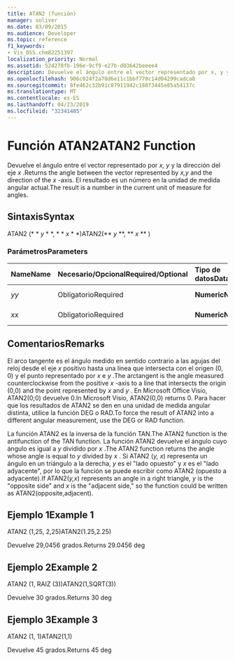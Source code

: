 ```yaml
---
title: ATAN2 (función)
manager: soliver
ms.date: 03/09/2015
ms.audience: Developer
ms.topic: reference
f1_keywords:
- Vis_DSS.chm82251397
localization_priority: Normal
ms.assetid: 524278fb-196e-9cf9-e27b-d03642beeee4
description: Devuelve el ángulo entre el vector representado por x, y y la dirección del eje x. El resultado es un número en la unidad de medida angular actual.
ms.openlocfilehash: 906c024f2a78d6e11c1bbf770c14d04299cadca8
ms.sourcegitcommit: 8fe462c32b91c87911942c188f3445e85a54137c
ms.translationtype: MT
ms.contentlocale: es-ES
ms.lasthandoff: 04/23/2019
ms.locfileid: "32341485"
---
```

# <a name="atan2-function"></a><span data-ttu-id="7dc36-104">Función ATAN2</span><span class="sxs-lookup"><span data-stu-id="7dc36-104">ATAN2 Function</span></span>

<span data-ttu-id="7dc36-105">Devuelve el ángulo entre el vector representado por *x, y* y la dirección del eje *x* .</span><span class="sxs-lookup"><span data-stu-id="7dc36-105">Returns the angle between the vector represented by  *x,y*  and the direction of the  *x*  -axis.</span></span> <span data-ttu-id="7dc36-106">El resultado es un número en la unidad de medida angular actual.</span><span class="sxs-lookup"><span data-stu-id="7dc36-106">The result is a number in the current unit of measure for angles.</span></span> 
  
## <a name="syntax"></a><span data-ttu-id="7dc36-107">Sintaxis</span><span class="sxs-lookup"><span data-stu-id="7dc36-107">Syntax</span></span>

<span data-ttu-id="7dc36-108">ATAN2 (\* \* *y* \* \*, \* \* *x* \* \*)</span><span class="sxs-lookup"><span data-stu-id="7dc36-108">ATAN2(\*\* *y* \*\*, \*\* *x* \*\* )</span></span> 
  
### <a name="parameters"></a><span data-ttu-id="7dc36-109">Parámetros</span><span class="sxs-lookup"><span data-stu-id="7dc36-109">Parameters</span></span>

|<span data-ttu-id="7dc36-110">**Name**</span><span class="sxs-lookup"><span data-stu-id="7dc36-110">**Name**</span></span>|<span data-ttu-id="7dc36-111">**Necesario/Opcional**</span><span class="sxs-lookup"><span data-stu-id="7dc36-111">**Required/Optional**</span></span>|<span data-ttu-id="7dc36-112">**Tipo de datos**</span><span class="sxs-lookup"><span data-stu-id="7dc36-112">**Data Type**</span></span>|<span data-ttu-id="7dc36-113">**Descripción**</span><span class="sxs-lookup"><span data-stu-id="7dc36-113">**Description**</span></span>|
|:-----|:-----|:-----|:-----|
| <span data-ttu-id="7dc36-114">_y_</span><span class="sxs-lookup"><span data-stu-id="7dc36-114">_y_</span></span> <br/> |<span data-ttu-id="7dc36-115">Obligatorio</span><span class="sxs-lookup"><span data-stu-id="7dc36-115">Required</span></span>  <br/> |<span data-ttu-id="7dc36-116">**Numeric**</span><span class="sxs-lookup"><span data-stu-id="7dc36-116">**Numeric**</span></span> <br/> |<span data-ttu-id="7dc36-117">Valor _y_del punto.</span><span class="sxs-lookup"><span data-stu-id="7dc36-117">The  _y_-value of the point.</span></span>  <br/> |
| <span data-ttu-id="7dc36-118">_x_</span><span class="sxs-lookup"><span data-stu-id="7dc36-118">_x_</span></span> <br/> |<span data-ttu-id="7dc36-119">Obligatorio</span><span class="sxs-lookup"><span data-stu-id="7dc36-119">Required</span></span>  <br/> |<span data-ttu-id="7dc36-120">**Numeric**</span><span class="sxs-lookup"><span data-stu-id="7dc36-120">**Numeric**</span></span> <br/> |<span data-ttu-id="7dc36-121">Valor _x_del punto.</span><span class="sxs-lookup"><span data-stu-id="7dc36-121">The  _x_-value of the point.</span></span>  <br/> |
   
## <a name="remarks"></a><span data-ttu-id="7dc36-122">Comentarios</span><span class="sxs-lookup"><span data-stu-id="7dc36-122">Remarks</span></span>

<span data-ttu-id="7dc36-123">El arco tangente es el ángulo medido en sentido contrario a las agujas del reloj desde el eje *x* positivo hasta una línea que intersecta con el origen (0, 0) y el punto representado por *x* e *y* .</span><span class="sxs-lookup"><span data-stu-id="7dc36-123">The arctangent is the angle measured counterclockwise from the positive  *x*  -axis to a line that intersects the origin (0,0) and the point represented by  *x*  and  *y*  .</span></span> <span data-ttu-id="7dc36-124">En Microsoft Office Visio, ATAN2(0;0) devuelve 0.</span><span class="sxs-lookup"><span data-stu-id="7dc36-124">In Microsoft Visio, ATAN2(0,0) returns 0.</span></span> <span data-ttu-id="7dc36-125">Para hacer que los resultados de ATAN2 se den en una unidad de medida angular distinta, utilice la función DEG o RAD.</span><span class="sxs-lookup"><span data-stu-id="7dc36-125">To force the result of ATAN2 into a different angular measurement, use the DEG or RAD function.</span></span> 
  
<span data-ttu-id="7dc36-126">La función ATAN2 es la inversa de la función TAN.</span><span class="sxs-lookup"><span data-stu-id="7dc36-126">The ATAN2 function is the antifunction of the TAN function.</span></span> <span data-ttu-id="7dc36-127">La función ATAN2 devuelve el ángulo cuyo ángulo es igual a *y* dividido por *x* .</span><span class="sxs-lookup"><span data-stu-id="7dc36-127">The ATAN2 function returns the angle whose angle is equal to  *y*  divided by  *x*  .</span></span> <span data-ttu-id="7dc36-128">Si ATAN2 (*y, x*) representa un ángulo en un triángulo a la derecha, *y* es el "lado opuesto" y *x* es el "lado adyacente", por lo que la función se puede escribir como ATAN2 (opuesto a adyacente).</span><span class="sxs-lookup"><span data-stu-id="7dc36-128">If ATAN2(*y,x*) represents an angle in a right triangle,  *y*  is the "opposite side" and  *x*  is the "adjacent side," so the function could be written as ATAN2(opposite,adjacent).</span></span> 
  
## <a name="example-1"></a><span data-ttu-id="7dc36-129">Ejemplo 1</span><span class="sxs-lookup"><span data-stu-id="7dc36-129">Example 1</span></span>

<span data-ttu-id="7dc36-130">ATAN2 (1,25, 2,25)</span><span class="sxs-lookup"><span data-stu-id="7dc36-130">ATAN2(1.25,2.25)</span></span>
  
<span data-ttu-id="7dc36-131">Devuelve 29,0456 grados.</span><span class="sxs-lookup"><span data-stu-id="7dc36-131">Returns 29.0456 deg</span></span>
  
## <a name="example-2"></a><span data-ttu-id="7dc36-132">Ejemplo 2</span><span class="sxs-lookup"><span data-stu-id="7dc36-132">Example 2</span></span>

<span data-ttu-id="7dc36-133">ATAN2 (1, RAIZ (3))</span><span class="sxs-lookup"><span data-stu-id="7dc36-133">ATAN2(1,SQRT(3))</span></span>
  
<span data-ttu-id="7dc36-134">Devuelve 30 grados.</span><span class="sxs-lookup"><span data-stu-id="7dc36-134">Returns 30 deg</span></span>
  
## <a name="example-3"></a><span data-ttu-id="7dc36-135">Ejemplo 3</span><span class="sxs-lookup"><span data-stu-id="7dc36-135">Example 3</span></span>

<span data-ttu-id="7dc36-136">ATAN2 (1, 1)</span><span class="sxs-lookup"><span data-stu-id="7dc36-136">ATAN2(1,1)</span></span>
  
<span data-ttu-id="7dc36-137">Devuelve 45 grados.</span><span class="sxs-lookup"><span data-stu-id="7dc36-137">Returns 45 deg</span></span>
  

